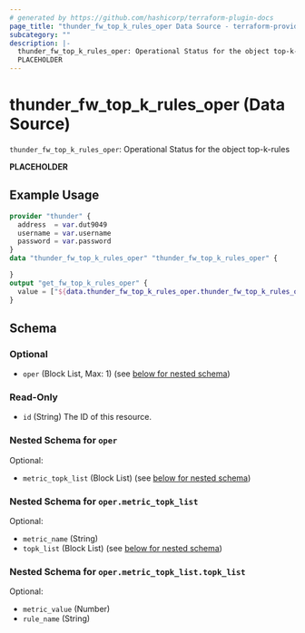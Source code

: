 ```yaml
---
# generated by https://github.com/hashicorp/terraform-plugin-docs
page_title: "thunder_fw_top_k_rules_oper Data Source - terraform-provider-thunder"
subcategory: ""
description: |-
  thunder_fw_top_k_rules_oper: Operational Status for the object top-k-rules
  PLACEHOLDER
---
```


# thunder_fw_top_k_rules_oper (Data Source)

`thunder_fw_top_k_rules_oper`: Operational Status for the object top-k-rules

__PLACEHOLDER__

## Example Usage

```terraform
provider "thunder" {
  address  = var.dut9049
  username = var.username
  password = var.password
}
data "thunder_fw_top_k_rules_oper" "thunder_fw_top_k_rules_oper" {

}
output "get_fw_top_k_rules_oper" {
  value = ["${data.thunder_fw_top_k_rules_oper.thunder_fw_top_k_rules_oper}"]
}
```

<!-- schema generated by tfplugindocs -->
## Schema

### Optional

- `oper` (Block List, Max: 1) (see [below for nested schema](#nestedblock--oper))

### Read-Only

- `id` (String) The ID of this resource.

<a id="nestedblock--oper"></a>
### Nested Schema for `oper`

Optional:

- `metric_topk_list` (Block List) (see [below for nested schema](#nestedblock--oper--metric_topk_list))

<a id="nestedblock--oper--metric_topk_list"></a>
### Nested Schema for `oper.metric_topk_list`

Optional:

- `metric_name` (String)
- `topk_list` (Block List) (see [below for nested schema](#nestedblock--oper--metric_topk_list--topk_list))

<a id="nestedblock--oper--metric_topk_list--topk_list"></a>
### Nested Schema for `oper.metric_topk_list.topk_list`

Optional:

- `metric_value` (Number)
- `rule_name` (String)


